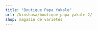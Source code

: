 ```yaml
---
title: "Boutique Papa Yakale"
url: /kinshasa/boutique-papa-yakale-2/
shop: magasin de variétés
---
```

